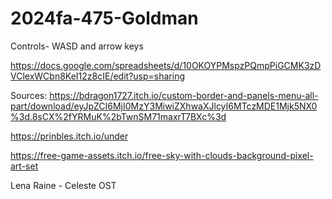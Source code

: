 # 2024fa-475-Goldman
Controls- WASD and arrow keys


<https://docs.google.com/spreadsheets/d/10OKOYPMspzPQmpPiGCMK3zDVClexWCbn8KeI12z8cIE/edit?usp=sharing>

Sources:
<https://bdragon1727.itch.io/custom-border-and-panels-menu-all-part/download/eyJpZCI6MjI0MzY3MiwiZXhwaXJlcyI6MTczMDE1Mjk5NX0%3d.8sCX%2fYRMuK%2bTwnSM71maxrT7BXc%3d>

<https://prinbles.itch.io/under>

<https://free-game-assets.itch.io/free-sky-with-clouds-background-pixel-art-set>

Lena Raine - Celeste OST
